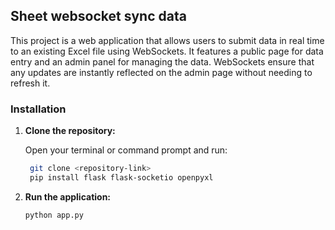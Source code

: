## Sheet websocket sync data

This project is a web application that allows users to submit data in real time to an existing Excel file using WebSockets. It features a public page for data entry and an admin panel for managing the data. WebSockets ensure that any updates are instantly reflected on the admin page without needing to refresh it.

### Installation

1. **Clone the repository:**

   Open your terminal or command prompt and run:

   ```bash
    git clone <repository-link>
    pip install flask flask-socketio openpyxl
   ```

2. **Run the application:**

   ```bash
   python app.py
   ```
